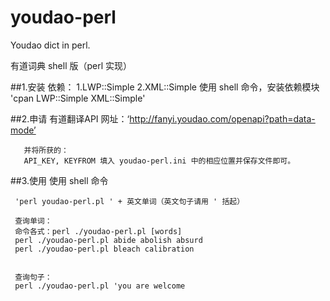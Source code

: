 youdao-perl
===========

Youdao dict in perl.

有道词典 shell 版（perl 实现）

##1.安装
依赖：
		1.LWP::Simple
		2.XML::Simple
使用 shell 命令，安装依赖模块
	 'cpan LWP::Simple XML::Simple'

##2.申请 有道翻译API
	   网址：‘http://fanyi.youdao.com/openapi?path=data-mode’

	   并将所获的：
	   API_KEY, KEYFROM 填入 youdao-perl.ini 中的相应位置并保存文件即可。

##3.使用
使用 shell 命令

	 'perl youdao-perl.pl ' + 英文单词（英文句子请用 ' 括起）

	 查询单词：
	 命令各式：perl ./youdao-perl.pl [words]
	 perl ./youdao-perl.pl abide abolish absurd
	 perl ./youdao-perl.pl bleach calibration

	 
	 查询句子：
	 perl ./youdao-perl.pl 'you are welcome